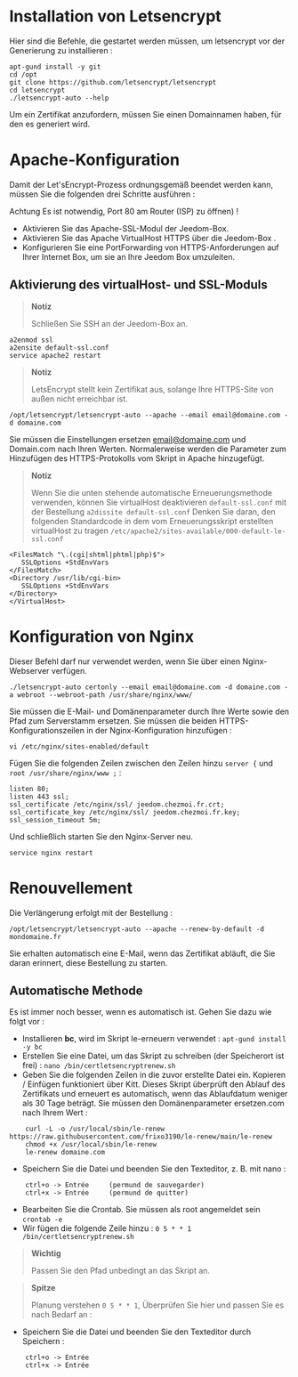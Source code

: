 # Installation von Letsencrypt

Hier sind die Befehle, die gestartet werden müssen, um letsencrypt vor der Generierung zu installieren :

````
apt-gund install -y git
cd /opt
git clone https://github.com/letsencrypt/letsencrypt
cd letsencrypt
./letsencrypt-auto --help
````

Um ein Zertifikat anzufordern, müssen Sie einen Domainnamen haben, für den es generiert wird.

# Apache-Konfiguration

Damit der Let'sEncrypt-Prozess ordnungsgemäß beendet werden kann, müssen Sie die folgenden drei Schritte ausführen :

Achtung Es ist notwendig, Port 80 am Router (ISP) zu öffnen) !

-   Aktivieren Sie das Apache-SSL-Modul der Jeedom-Box.
-   Aktivieren Sie das Apache VirtualHost HTTPS über die Jeedom-Box .
-   Konfigurieren Sie eine PortForwarding von HTTPS-Anforderungen auf Ihrer Internet Box, um sie an Ihre Jeedom Box umzuleiten.

## Aktivierung des virtualHost- und SSL-Moduls

> **Notiz**
>
> Schließen Sie SSH an der Jeedom-Box an.

````
a2enmod ssl
a2ensite default-ssl.conf
service apache2 restart
````

> **Notiz**
>
> LetsEncrypt stellt kein Zertifikat aus, solange Ihre HTTPS-Site von außen nicht erreichbar ist.

``/opt/letsencrypt/letsencrypt-auto --apache --email email@domaine.com -d domaine.com``

Sie müssen die Einstellungen ersetzen <email@domaine.com> und Domain.com nach Ihren Werten. Normalerweise werden die Parameter zum Hinzufügen des HTTPS-Protokolls vom Skript in Apache hinzugefügt.

> **Notiz**
>
> Wenn Sie die unten stehende automatische Erneuerungsmethode verwenden, können Sie virtualHost deaktivieren ``default-ssl.conf`` mit der Bestellung ``a2dissite default-ssl.conf`` Denken Sie daran, den folgenden Standardcode in dem vom Erneuerungsskript erstellten virtualHost zu tragen ``/etc/apache2/sites-available/000-default-le-ssl.conf``

````
<FilesMatch "\.(cgi|shtml|phtml|php)$">
   SSLOptions +StdEnvVars
</FilesMatch>
<Directory /usr/lib/cgi-bin>
   SSLOptions +StdEnvVars
</Directory>
</VirtualHost>
````

# Konfiguration von Nginx

Dieser Befehl darf nur verwendet werden, wenn Sie über einen Nginx-Webserver verfügen.

``./letsencrypt-auto certonly --email email@domaine.com -d domaine.com -a webroot --webroot-path /usr/share/nginx/www/``

Sie müssen die E-Mail- und Domänenparameter durch Ihre Werte sowie den Pfad zum Serverstamm ersetzen. Sie müssen die beiden HTTPS-Konfigurationszeilen in der Nginx-Konfiguration hinzufügen :

``vi /etc/nginx/sites-enabled/default``

Fügen Sie die folgenden Zeilen zwischen den Zeilen hinzu ``server {`` und ``root /usr/share/nginx/www ;`` :

````
listen 80;
listen 443 ssl;
ssl_certificate /etc/nginx/ssl/ jeedom.chezmoi.fr.crt;
ssl_certificate_key /etc/nginx/ssl/ jeedom.chezmoi.fr.key;
ssl_session_timeout 5m;
````

Und schließlich starten Sie den Nginx-Server neu.

``service nginx restart``

# Renouvellement

Die Verlängerung erfolgt mit der Bestellung :

``/opt/letsencrypt/letsencrypt-auto --apache --renew-by-default -d mondomaine.fr``

Sie erhalten automatisch eine E-Mail, wenn das Zertifikat abläuft, die Sie daran erinnert, diese Bestellung zu starten.

## Automatische Methode

Es ist immer noch besser, wenn es automatisch ist. Gehen Sie dazu wie folgt vor :

-   Installieren **bc**, wird im Skript le-erneuern verwendet : ``apt-gund install -y bc``
-   Erstellen Sie eine Datei, um das Skript zu schreiben (der Speicherort ist frei) : ``nano /bin/certletsencryptrenew.sh``
-   Geben Sie die folgenden Zeilen in die zuvor erstellte Datei ein. Kopieren / Einfügen funktioniert über Kitt. Dieses Skript überprüft den Ablauf des Zertifikats und erneuert es automatisch, wenn das Ablaufdatum weniger als 30 Tage beträgt. Sie müssen den Domänenparameter ersetzen.com nach Ihrem Wert :
````
    curl -L -o /usr/local/sbin/le-renew https://raw.githubusercontent.com/frixo3190/le-renew/main/le-renew
    chmod +x /usr/local/sbin/le-renew
    le-renew domaine.com
````
-   Speichern Sie die Datei und beenden Sie den Texteditor, z. B. mit nano :
````
    ctrl+o -> Entrée     (permund de sauvegarder)
    ctrl+x -> Entrée     (permund de quitter)
````
-   Bearbeiten Sie die Crontab. Sie müssen als root angemeldet sein ``crontab -e``
-   Wir fügen die folgende Zeile hinzu : ``0 5 * * 1 /bin/certletsencryptrenew.sh``
> **Wichtig**
>
> Passen Sie den Pfad unbedingt an das Skript an.

> **Spitze**
>
> Planung verstehen ``0 5 * * 1``, Überprüfen Sie hier und passen Sie es nach Bedarf an :
-   Speichern Sie die Datei und beenden Sie den Texteditor durch Speichern :
````
    ctrl+o -> Entrée
    ctrl+x -> Entrée
````
